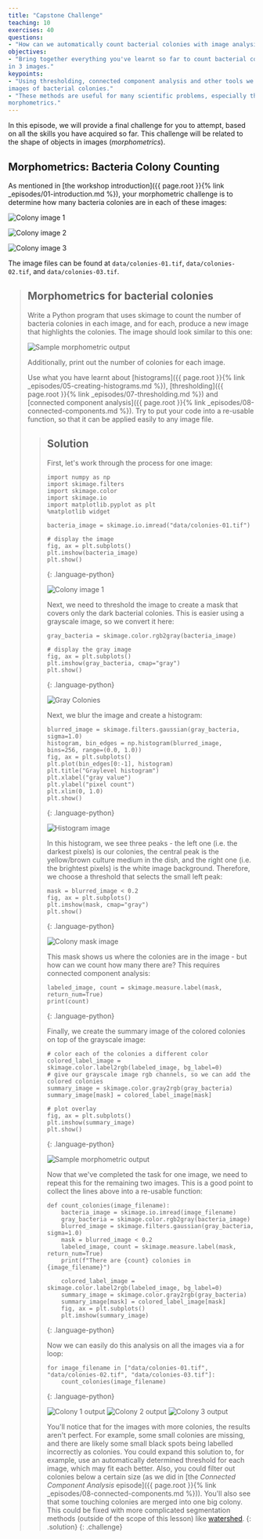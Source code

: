 ```yaml
---
title: "Capstone Challenge"
teaching: 10
exercises: 40
questions:
- "How can we automatically count bacterial colonies with image analysis?"
objectives:
- "Bring together everything you've learnt so far to count bacterial colonies
in 3 images."
keypoints:
- "Using thresholding, connected component analysis and other tools we can automatically segment
images of bacterial colonies."
- "These methods are useful for many scientific problems, especially those involving
morphometrics."
---
```


In this episode, we will provide a final challenge for you to attempt,
based on all the skills you have acquired so far.
This challenge will be related to the shape of objects in images (*morphometrics*).

## Morphometrics: Bacteria Colony Counting

As mentioned in [the workshop introduction]({{ page.root }}{% link _episodes/01-introduction.md %}),
your morphometric challenge is to determine how many bacteria colonies are in
each of these images:

![Colony image 1](../fig/colonies-01.jpg)

![Colony image 2](../fig/colonies-02.jpg)

![Colony image 3](../fig/colonies-03.jpg)

The image files can be found at
`data/colonies-01.tif`,
`data/colonies-02.tif`,
and `data/colonies-03.tif`.

> ## Morphometrics for bacterial colonies
>
> Write a Python program that uses skimage to
> count the number of bacteria colonies in each image,
> and for each, produce a new image that highlights the colonies.
> The image should look similar to this one:
>
> ![Sample morphometric output](../fig/colonies-01-summary.png)
>
> Additionally, print out the number of colonies for each image.
>
> Use what you have learnt about [histograms]({{ page.root }}{% link _episodes/05-creating-histograms.md %}),
> [thresholding]({{ page.root }}{% link _episodes/07-thresholding.md %}) and
> [connected component analysis]({{ page.root }}{% link _episodes/08-connected-components.md %}).
> Try to put your code into a re-usable function,
> so that it can be applied easily to any image file.
>
> > ## Solution
> >
> > First, let's work through the process for one image:
> > ~~~
> > import numpy as np
> > import skimage.filters
> > import skimage.color
> > import skimage.io
> > import matplotlib.pyplot as plt
> > %matplotlib widget
> >
> > bacteria_image = skimage.io.imread("data/colonies-01.tif")
> >
> > # display the image
> > fig, ax = plt.subplots()
> > plt.imshow(bacteria_image)
> > plt.show()
> > ~~~
> > {: .language-python}
> >
> > ![Colony image 1](../fig/colonies-01.jpg)
> >
> > Next, we need to threshold the image to create a mask that covers only
> > the dark bacterial colonies.
> > This is easier using a grayscale image, so we convert it here:
> >
> > ~~~
> > gray_bacteria = skimage.color.rgb2gray(bacteria_image)
> >
> > # display the gray image
> > fig, ax = plt.subplots()
> > plt.imshow(gray_bacteria, cmap="gray")
> > plt.show()
> > ~~~
> > {: .language-python}
> >
> > ![Gray Colonies](../fig/colonies-01-gray.png)
> >
> > Next, we blur the image and create a histogram:
> >
> > ~~~
> > blurred_image = skimage.filters.gaussian(gray_bacteria, sigma=1.0)
> > histogram, bin_edges = np.histogram(blurred_image, bins=256, range=(0.0, 1.0))
> > fig, ax = plt.subplots()
> > plt.plot(bin_edges[0:-1], histogram)
> > plt.title("Graylevel histogram")
> > plt.xlabel("gray value")
> > plt.ylabel("pixel count")
> > plt.xlim(0, 1.0)
> > plt.show()
> > ~~~
> > {: .language-python}
> >
> > ![Histogram image](../fig/colonies-01-histogram.png)
> >
> > In this histogram, we see three peaks -
> > the left one (i.e. the darkest pixels) is our colonies,
> > the central peak is the yellow/brown culture medium in the dish,
> > and the right one (i.e. the brightest pixels) is the white image background.
> > Therefore, we choose a threshold that selects the small left peak:
> >
> > ~~~
> > mask = blurred_image < 0.2
> > fig, ax = plt.subplots()
> > plt.imshow(mask, cmap="gray")
> > plt.show()
> > ~~~
> > {: .language-python}
> >
> > ![Colony mask image](../fig/colonies-01-mask.png)
> >
> > This mask shows us where the colonies are in the image -
> > but how can we count how many there are?
> > This requires connected component analysis:
> >
> > ~~~
> > labeled_image, count = skimage.measure.label(mask, return_num=True)
> > print(count)
> > ~~~
> > {: .language-python}
> >
> > Finally, we create the summary image of the colored colonies on top of
> > the grayscale image:
> >
> > ~~~
> > # color each of the colonies a different color
> > colored_label_image = skimage.color.label2rgb(labeled_image, bg_label=0)
> > # give our grayscale image rgb channels, so we can add the colored colonies
> > summary_image = skimage.color.gray2rgb(gray_bacteria)
> > summary_image[mask] = colored_label_image[mask]
> >
> > # plot overlay
> > fig, ax = plt.subplots()
> > plt.imshow(summary_image)
> > plt.show()
> > ~~~
> > {: .language-python}
> >
> > ![Sample morphometric output](../fig/colonies-01-summary.png)
> >
> > Now that we've completed the task for one image,
> > we need to repeat this for the remaining two images.
> > This is a good point to collect the lines above into a re-usable function:
> >
> > ~~~
> > def count_colonies(image_filename):
> >     bacteria_image = skimage.io.imread(image_filename)
> >     gray_bacteria = skimage.color.rgb2gray(bacteria_image)
> >     blurred_image = skimage.filters.gaussian(gray_bacteria, sigma=1.0)
> >     mask = blurred_image < 0.2
> >     labeled_image, count = skimage.measure.label(mask, return_num=True)
> >     print(f"There are {count} colonies in {image_filename}")
> >
> >     colored_label_image = skimage.color.label2rgb(labeled_image, bg_label=0)
> >     summary_image = skimage.color.gray2rgb(gray_bacteria)
> >     summary_image[mask] = colored_label_image[mask]
> >     fig, ax = plt.subplots()
> >     plt.imshow(summary_image)
> > ~~~
> > {: .language-python}
> >
> > Now we can easily do this analysis on all the images via a for loop:
> >
> > ~~~
> > for image_filename in ["data/colonies-01.tif", "data/colonies-02.tif", "data/colonies-03.tif"]:
> >     count_colonies(image_filename)
> > ~~~
> > {: .language-python}
> >
> > ![Colony 1 output](../fig/colonies-01-summary.png)
> > ![Colony 2 output](../fig/colonies-02-summary.png)
> > ![Colony 3 output](../fig/colonies-03-summary.png)
> >
> > You'll notice that for the images with more colonies, the results aren't perfect.
> > For example, some small colonies are missing,
> > and there are likely some small black spots being labelled incorrectly as colonies.
> > You could expand this solution to, for example,
> > use an automatically determined threshold for each image,
> > which may fit each better.
> > Also, you could filter out colonies below a certain size
> > (as we did in [the _Connected Component Analysis_ episode]({{ page.root }}{% link _episodes/08-connected-components.md %})).
> > You'll also see that some touching colonies are merged into one big colony.
> > This could be fixed with more complicated segmentation methods
> > (outside of the scope of this lesson) like
> > [watershed](https://scikit-image.org/docs/dev/auto_examples/segmentation/plot_watershed.html).
> {: .solution}
{: .challenge}

